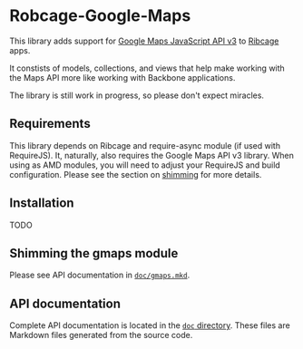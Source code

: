 # Robcage-Google-Maps

This library adds support for [Google Maps JavaScript API
v3](https://developers.google.com/maps/documentation/javascript/) to
[Ribcage](https://github.com/foxbunny/ribcage) apps.

It constists of models, collections, and views that help make working with the
Maps API more like working with Backbone applications.

The library is still work in progress, so please don't expect miracles.

## Requirements

This library depends on Ribcage and require-async module (if used with
RequireJS). It, naturally, also requires the Google Maps API v3 library. When
using as AMD modules, you will need to adjust your RequireJS and build
configuration. Please see the section on [shimming](#shimming-the-gmaps-module)
for more details.

## Installation

TODO

## Shimming the gmaps module

Please see API documentation in [`doc/gmaps.mkd`](doc/gmaps.mkd).

## API documentation

Complete API documentation is located in the [`doc` directory](doc). These
files are Markdown files generated from the source code.

